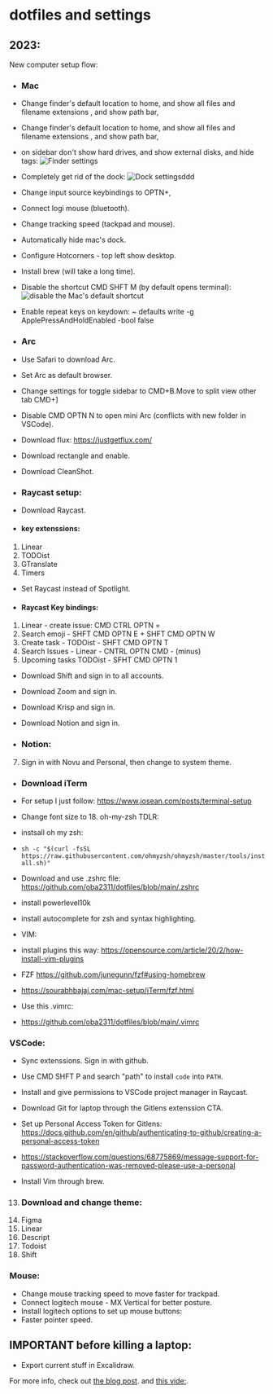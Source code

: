 # dotfiles and settings

## 2023:

New computer setup flow:

- ### Mac
- Change finder's default location to home, and show all files and filename extensions , and show path bar,
- Change finder's default location to home, and show all files and filename extensions , and show path bar,
- on sidebar don't show hard drives, and show external disks, and hide tags:
  ![Finder settings](finderSettings.png)

- Completely get rid of the dock:
  ![Dock settings](dockSettings.png)ddd
- Change input source keybindings to OPTN+,
- Connect logi mouse (bluetooth).
- Change tracking speed (tackpad and mouse).
- Automatically hide mac's dock.
- Configure Hotcorners - top left show desktop.
- Install brew (will take a long time).
- Disable the shortcut CMD SHFT M (by default opens terminal):
  ![disable the Mac's default shortcut](disableMacTerminalShortcut.png)
- Enable repeat keys on keydown:
  ~ defaults write -g ApplePressAndHoldEnabled -bool false

- ### Arc
- Use Safari to download Arc.
- Set Arc as default browser.
- Change settings for toggle sidebar to CMD+B.Move to split view other tab CMD+]
- Disable CMD OPTN N to open mini Arc (conflicts with new folder in VSCode).

- Download flux: https://justgetflux.com/

- Download rectangle and enable.

- Download CleanShot.

- ### Raycast setup:
- Download Raycast.
- #### key extenssions:

1. Linear
2. TODOist
3. GTranslate
4. Timers

- Set Raycast instead of Spotlight.
- #### Raycast Key bindings:

1. Linear - create issue: CMD CTRL OPTN =
2. Search emoji - SHFT CMD OPTN E + SHFT CMD OPTN W
3. Create task - TODOist - SHFT CMD OPTN T
4. Search Issues - Linear - CNTRL OPTN CMD - (minus)
5. Upcoming tasks TODOist - SFHT CMD OPTN 1

- Download Shift and sign in to all accounts.

- Download Zoom and sign in.

- Download Krisp and sign in.

- Download Notion and sign in.

- ### Notion:

7. Sign in with Novu and Personal, then change to system theme.

- ### Download iTerm
- For setup I just follow: https://www.josean.com/posts/terminal-setup
- Change font size to 18.
  oh-my-zsh TDLR:
- instsall oh my zsh:
- `sh -c "$(curl -fsSL https://raw.githubusercontent.com/ohmyzsh/ohmyzsh/master/tools/install.sh)"`
- Download and use .zshrc file:
  https://github.com/oba2311/dotfiles/blob/main/.zshrc

- install powerlevel10k
- install autocomplete for zsh and syntax highlighting.

- VIM:
- install plugins this way: https://opensource.com/article/20/2/how-install-vim-plugins
- FZF https://github.com/junegunn/fzf#using-homebrew
- https://sourabhbajaj.com/mac-setup/iTerm/fzf.html

- Use this .vimrc:
- https://github.com/oba2311/dotfiles/blob/main/.vimrc

### VSCode:

- Sync extenssions. Sign in with github.
- Use CMD SHFT P and search "path" to install `code` into `PATH`.
- Install and give permissions to VSCode project manager in Raycast.
- Download Git for laptop through the Gitlens extenssion CTA.
- Set up Personal Access Token for Gitlens: https://docs.github.com/en/github/authenticating-to-github/creating-a-personal-access-token
- https://stackoverflow.com/questions/68775869/message-support-for-password-authentication-was-removed-please-use-a-personal

- Install Vim through brew.

13. ### Download and change theme:
14. Figma
15. Linear
16. Descript
17. Todoist
18. Shift

### Mouse:

- Change mouse tracking speed to move faster for trackpad.
- Connect logitech mouse - MX Vertical for better posture.
- Install logitech options to set up mouse buttons:
- Faster pointer speed.

## IMPORTANT before killing a laptop:

- Export current stuff in Excalidraw.

For more info, check out [the blog post](https://www.josean.com/posts/terminal-setup).
and [this vide:](https://www.youtube.com/watch?v=2_ZbslLnshw).
